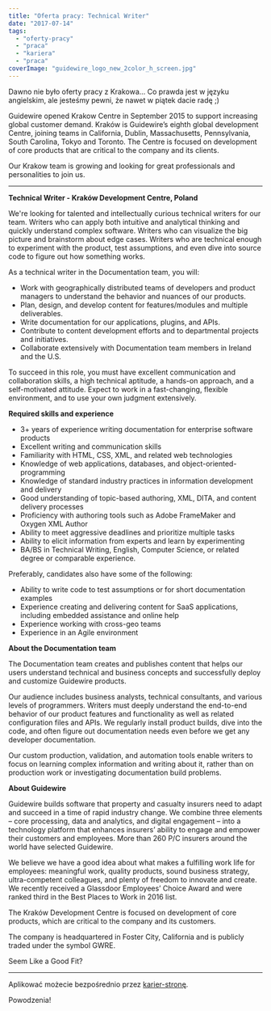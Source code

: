 ```yaml
---
title: "Oferta pracy: Technical Writer"
date: "2017-07-14"
tags:
  - "oferty-pracy"
  - "praca"
  - "kariera"
  - "praca"
coverImage: "guidewire_logo_new_2color_h_screen.jpg"
---
```


Dawno nie było oferty pracy z Krakowa... Co prawda jest w języku angielskim, ale
jesteśmy pewni, że nawet w piątek dacie radę ;)

Guidewire opened Krakow Centre in September 2015 to support increasing global
customer demand. Kraków is Guidewire’s eighth global development Centre, joining
teams in California, Dublin, Massachusetts, Pennsylvania, South Carolina, Tokyo
and Toronto. The Centre is focused on development of core products that are
critical to the company and its clients.

Our Krakow team is growing and looking for great professionals and personalities
to join us.

---

**Technical Writer - Kraków Development Centre, Poland**

We're looking for talented and intellectually curious technical writers for our
team. Writers who can apply both intuitive and analytical thinking and quickly
understand complex software. Writers who can visualize the big picture and
brainstorm about edge cases. Writers who are technical enough to experiment with
the product, test assumptions, and even dive into source code to figure out how
something works.

As a technical writer in the Documentation team, you will:

- Work with geographically distributed teams of developers and product managers
  to understand the behavior and nuances of our products.
- Plan, design, and develop content for features/modules and multiple
  deliverables.
- Write documentation for our applications, plugins, and APIs.
- Contribute to content development efforts and to departmental projects and
  initiatives.
- Collaborate extensively with Documentation team members in Ireland and the
  U.S.

To succeed in this role, you must have excellent communication and collaboration
skills, a high technical aptitude, a hands-on approach, and a self-motivated
attitude. Expect to work in a fast-changing, flexible environment, and to use
your own judgment extensively.

**Required skills and experience**

- 3+ years of experience writing documentation for enterprise software products
- Excellent writing and communication skills
- Familiarity with HTML, CSS, XML, and related web technologies
- Knowledge of web applications, databases, and object-oriented-programming
- Knowledge of standard industry practices in information development and
  delivery
- Good understanding of topic-based authoring, XML, DITA, and content delivery
  processes
- Proficiency with authoring tools such as Adobe FrameMaker and Oxygen XML
  Author
- Ability to meet aggressive deadlines and prioritize multiple tasks
- Ability to elicit information from experts and learn by experimenting
- BA/BS in Technical Writing, English, Computer Science, or related degree or
  comparable experience.

Preferably, candidates also have some of the following:

- Ability to write code to test assumptions or for short documentation examples
- Experience creating and delivering content for SaaS applications, including
  embedded assistance and online help
- Experience working with cross-geo teams
- Experience in an Agile environment

**About the Documentation team**

The Documentation team creates and publishes content that helps our users
understand technical and business concepts and successfully deploy and customize
Guidewire products.

Our audience includes business analysts, technical consultants, and various
levels of programmers. Writers must deeply understand the end-to-end behavior of
our product features and functionality as well as related configuration files
and APIs. We regularly install product builds, dive into the code, and often
figure out documentation needs even before we get any developer documentation.

Our custom production, validation, and automation tools enable writers to focus
on learning complex information and writing about it, rather than on production
work or investigating documentation build problems.

**About Guidewire**

Guidewire builds software that property and casualty insurers need to adapt and
succeed in a time of rapid industry change. We combine three elements – core
processing, data and analytics, and digital engagement – into a technology
platform that enhances insurers’ ability to engage and empower their customers
and employees. More than 260 P/C insurers around the world have selected
Guidewire.

We believe we have a good idea about what makes a fulfilling work life for
employees: meaningful work, quality products, sound business strategy,
ultra-competent colleagues, and plenty of freedom to innovate and create. We
recently received a Glassdoor Employees’ Choice Award and were ranked third in
the Best Places to Work in 2016 list.

The Kraków Development Centre is focused on development of core products, which
are critical to the company and its customers.

The company is headquartered in Foster City, California and is publicly traded
under the symbol GWRE.

Seem Like a Good Fit?

---

Aplikować możecie bezpośrednio przez
[karier-stronę](https://careers.guidewire.com/jobs/view/o5je5fwr/technical-writer-krakow-development-centre-poland).

Powodzenia!
